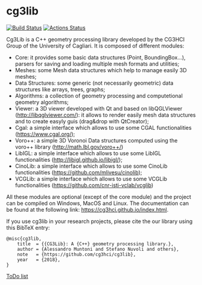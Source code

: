 # cg3lib

[![Build Status](https://travis-ci.org/cg3hci/cg3lib.svg?branch=master)](https://travis-ci.org/cg3hci/cg3lib)
[![Actions Status](https://github.com/cg3hci/cg3lib/workflows/UbuntuLatestGCC/badge.svg)](https://github.com/cg3hci/cg3lib/actions)

Cg3Lib is a C++ geometry processing library developed by the CG3HCI Group of the University of Cagliari.
It is composed of different modules:
- Core: it provides some basic data structures (Point, BoundingBox...), parsers for saving and loading multiple mesh formats and utilities;
- Meshes: some Mesh data structures which help to manage easily 3D meshes;
- Data Structures: some generic (not necessarily geometric) data structures like arrays, trees, graphs;
- Algorithms: a collection of geometry processing and computetional geometry algorithms;
- Viewer: a 3D viewer developed with Qt and based on libQGLViewer (http://libqglviewer.com/): it allows to render easily mesh data structures and to create easyly guis (drag&drop with QtCreator);
- Cgal: a simple interface which allows to use some CGAL functionalities (https://www.cgal.org/);
- Voro++: a simple 3D Voronoi Data structures computed using the voro++ library (http://math.lbl.gov/voro++/)
- LibIGL: a simple interface which allows to use some LibIGL functionalities (http://libigl.github.io/libigl/);
- CinoLib: a simple interface which allows to use some CinoLib functionalities (https://github.com/mlivesu/cinolib);
- VCGLib: a simple interface which allows to use some VCGLib functionalities (https://github.com/cnr-isti-vclab/vcglib)

All these modules are optional (except of the core module) and the project can be compiled on Windows, MacOS and Linux.
The documentation can be found at the following link: https://cg3hci.github.io/index.html.

If you use cg3lib in your research projects, please cite the our library using this BibTeX entry:

```
@misc{cg3lib,
	title  = {{CG3Lib}: A {C++} geometry processing library.},
	author = {Alessandro Muntoni and Stefano Nuvoli and others},
	note   = {https://github.com/cg3hci/cg3lib},
	year   = {2018},
}
```

[ToDo list](TODO.md)
